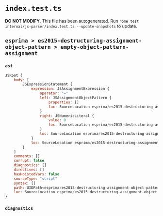 # `index.test.ts`

**DO NOT MODIFY**. This file has been autogenerated. Run `rome test internal/js-parser/index.test.ts --update-snapshots` to update.

## `esprima > es2015-destructuring-assignment-object-pattern > empty-object-pattern-assignment`

### `ast`

```javascript
JSRoot {
	body: [
		JSExpressionStatement {
			expression: JSAssignmentExpression {
				operator: "="
				left: JSAssignmentObjectPattern {
					properties: []
					loc: SourceLocation esprima/es2015-destructuring-assignment-object-pattern/empty-object-pattern-assignment/input.js 1:1-1:3
				}
				right: JSNumericLiteral {
					value: 0
					loc: SourceLocation esprima/es2015-destructuring-assignment-object-pattern/empty-object-pattern-assignment/input.js 1:6-1:7
				}
				loc: SourceLocation esprima/es2015-destructuring-assignment-object-pattern/empty-object-pattern-assignment/input.js 1:1-1:7
			}
			loc: SourceLocation esprima/es2015-destructuring-assignment-object-pattern/empty-object-pattern-assignment/input.js 1:0-1:9
		}
	]
	comments: []
	corrupt: false
	diagnostics: []
	directives: []
	hasHoistedVars: false
	sourceType: "script"
	syntax: []
	path: UIDPath<esprima/es2015-destructuring-assignment-object-pattern/empty-object-pattern-assignment/input.js>
	loc: SourceLocation esprima/es2015-destructuring-assignment-object-pattern/empty-object-pattern-assignment/input.js 1:0-2:0
}
```

### `diagnostics`

```

```
